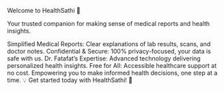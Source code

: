 Welcome to HealthSathi 🌿

Your trusted companion for making sense of medical reports and health insights.

Simplified Medical Reports: Clear explanations of lab results, scans, and doctor notes. Confidential & Secure: 100% privacy-focused, your data is safe with us. Dr. Fatafat’s Expertise: Advanced technology delivering personalized health insights. Free for All: Accessible healthcare support at no cost. Empowering you to make informed health decisions, one step at a time. 💡 Get started today with HealthSathi! 🚀
